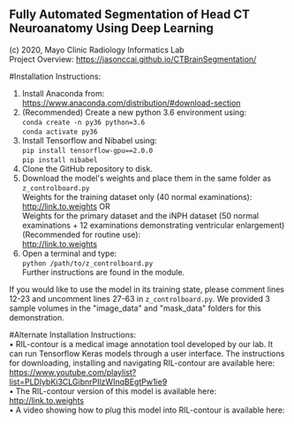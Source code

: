 ## Fully Automated Segmentation of Head CT Neuroanatomy Using Deep Learning

(c) 2020, Mayo Clinic Radiology Informatics Lab\
Project Overview: https://jasonccai.github.io/CTBrainSegmentation/

#Installation Instructions:
1. Install Anaconda from:
https://www.anaconda.com/distribution/#download-section
2. (Recommended) Create a new python 3.6 environment using:\
`conda create -n py36 python=3.6`\
`conda activate py36`
3. Install Tensorflow and Nibabel using:\
`pip install tensorflow-gpu==2.0.0`\
`pip install nibabel`
4. Clone the GitHub repository to disk.
5. Download the model's weights and place them in the same folder as `z_controlboard.py`\
Weights for the training dataset only (40 normal examinations):\
http://link.to.weights OR\
Weights for the primary dataset and the iNPH dataset (50 normal examinations + 12 examinations demonstrating ventricular enlargement) (Recommended for routine use):\
http://link.to.weights
5. Open a terminal and type:\
`python /path/to/z_controlboard.py`\
Further instructions are found in the module.

If you would like to use the model in its training state, please comment lines 12-23 and uncomment lines 27-63 in `z_controlboard.py`. We provided 3 sample volumes in the "image_data" and "mask_data" folders for this demonstration.

#Alternate Installation Instructions:\
• RIL-contour is a medical image annotation tool developed by our lab. It can run Tensorflow Keras models through a user interface. The instructions for downloading, installing and navigating RIL-contour are available here: https://www.youtube.com/playlist?list=PLDlybKi3CLGibnrPIlzWInqBEgtPw1ie9 \
• The RIL-contour version of this model is available here: http://link.to.weights \
• A video showing how to plug this model into RIL-contour is available here:
